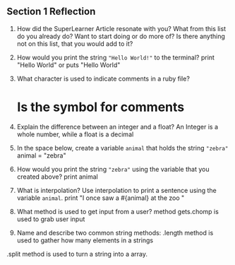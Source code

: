 ## Section 1 Reflection

1. How did the SuperLearner Article resonate with you? What from this list do you already do? Want to start doing or do more of? Is there anything not on this list, that you would add to it?

1. How would you print the string `"Hello World!"` to the terminal?
   print "Hello World" or puts "Hello World"



1. What character is used to indicate comments in a ruby file?
    # Is the symbol for comments


1. Explain the difference between an integer and a float?
    An Integer is a whole number, while a float is a decimal

1. In the space below, create a variable `animal` that holds the string `"zebra"`
    animal = "zebra"


1. How would you print the string `"zebra"` using the variable that you created above?
   print animal


1. What is interpolation? Use interpolation to print a sentence using the variable `animal`.
   print "I once saw a #{animal} at the zoo "


1. What method is used to get input from a user?
  method gets.chomp is used to grab user input

1. Name and describe two common string methods:
  .length method is used to gather how many elements in a strings

  .split method is used to turn a string into a array.
